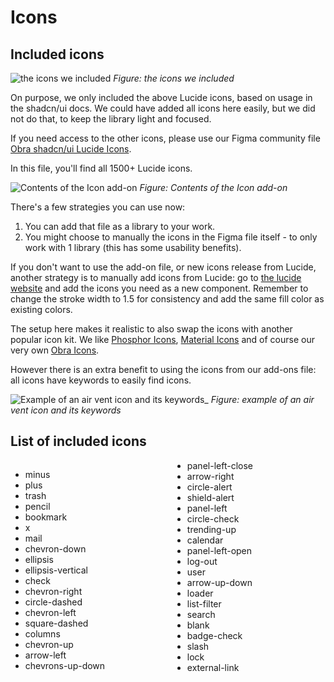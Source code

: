 # Icons

## Included icons

![the icons we included](/icons.png)
_Figure: the icons we included_

On purpose, we only included the above Lucide icons, based on usage in the shadcn/ui docs. We could have added all icons here easily, but we did not do that, to keep the library light and focused.

If you need access to the other icons, please use our Figma community file [Obra shadcn/ui Lucide Icons](https://www.figma.com/community/file/1514808850292602897/obra-shadcn-ui-lucide-icons-add-on).

In this file, you'll find all 1500+ Lucide icons.

![Contents of the Icon add-on](/contents-icon-kit.png)
_Figure: Contents of the Icon add-on_

There's a few strategies you can use now:

1. You can add that file as a library to your work.
2. You might choose to manually the icons in the Figma file itself - to only work with 1 library (this has some usability benefits).

If you don't want to use the add-on file, or new icons release from Lucide, another strategy is to manually add icons from Lucide: go to [the lucide website](https://lucide.dev/) and add the icons you need as a new component. Remember to change the stroke width to 1.5 for consistency and add the same fill color as existing colors.

The setup here makes it realistic to also swap the icons with another popular icon kit. We like [Phosphor Icons](https://phosphoricons.com/), [Material Icons](https://fonts.google.com/icons) and of course our very own [Obra Icons](https://icons.obra.studio/).

However there is an extra benefit to using the icons from our add-ons file: all icons have keywords to easily find icons.

![Example of an air vent icon and its keywords_](/keywords.png)
_Figure: example of an air vent icon and its keywords_

## List of included icons

<div style="columns: 15rem">

* minus
* plus
* trash
* pencil
* bookmark
* x
* mail
* chevron-down
* ellipsis
* ellipsis-vertical
* check
* chevron-right
* circle-dashed
* chevron-left
* square-dashed
* columns
* chevron-up
* arrow-left
* chevrons-up-down
* panel-left-close
* arrow-right
* circle-alert
* shield-alert
* panel-left
* circle-check
* trending-up
* calendar
* panel-left-open
* log-out
* user
* arrow-up-down
* loader
* list-filter
* search
* blank
* badge-check
* slash
* lock
* external-link

</div>